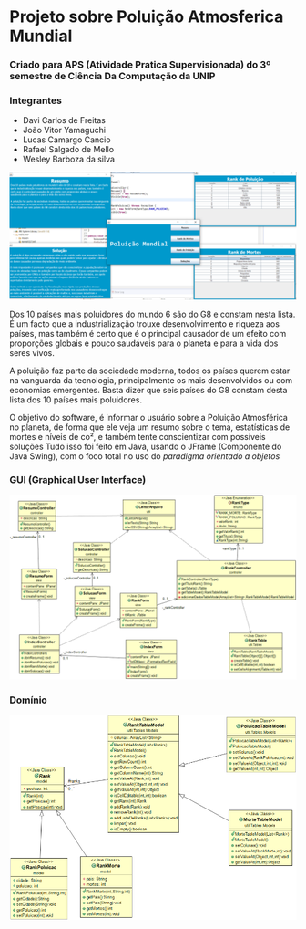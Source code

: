 # Projeto sobre Poluição Atmosferica Mundial
### Criado para APS (Atividade Pratica Supervisionada) do 3º semestre de Ciência Da Computação da UNIP

### Integrantes
- Davi Carlos de Freitas
- João Vitor Yamaguchi
- Lucas Camargo Cancio 
- Rafael Salgado de Mello
- Wesley Barboza da silva

![](/ProjetoPoluicao/src/assets/print.png)

Dos 10 países mais poluidores do mundo 6 são do G8 e constam nesta lista. 
É um facto que a industrialização trouxe desenvolvimento e riqueza aos países, mas também é certo que é o principal causador
de um efeito com proporções globais e pouco saudáveis para o planeta e para a vida dos seres vivos.

A poluição faz parte da sociedade moderna, todos os países querem estar na vanguarda da tecnologia, principalmente os mais desenvolvidos 
ou com economias emergentes. Basta dizer que seis países do G8 constam desta lista dos 10 países mais poluidores.

O objetivo do software, é informar o usuário sobre a Poluição Atmosférica no planeta, de forma que ele veja um resumo sobre o tema, 
estatísticas de mortes e níveis de co², e também tente conscientizar com possíveis soluções Tudo isso foi feito em Java,
usando o JFrame (Componente do Java Swing), com o foco total no uso do *paradigma orientado a objetos*



### GUI (Graphical User Interface) 

![](/ProjetoPoluicao/src/uml/GUI-uml.png)

### Domínio 
![](/ProjetoPoluicao/src/uml/dominio-uml.png)
